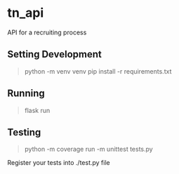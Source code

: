 # tn_api
API for a recruiting process

## Setting Development
> python -m venv venv
> pip install -r requirements.txt

## Running
> flask run

## Testing
> python -m coverage run -m unittest tests.py

Register your tests into ./test.py file 